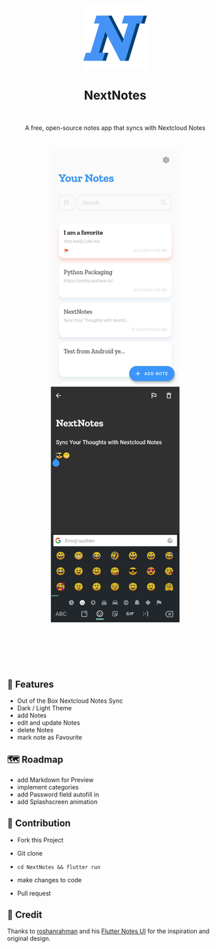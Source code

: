 <p align="center">
  <img alt="NextNotes" title="NextNotes" src="./github_assets/nextnotesicon.png" height="150">


<h1 align="center"> NextNotes </h1> <br>
<p align="center">
   A free, open-source notes app that syncs with Nextcloud Notes
</p>

<p align="center">
    <img alt="" title="NextNotes" src="https://img.shields.io/badge/Nextnotes-Beta.1.0-blue">
    <img alt="" title="NextNotes" src="https://img.shields.io/badge/License-Apache%202-blue">
    <img alt="" title="NextNotes" src="https://badges.frapsoft.com/os/v1/open-source.svg?v=103">
    <img alt="" title="NextNotes" src="https://img.shields.io/badge/Build%20with-Flutter-blue">

<p align="center">
	    <img alt="" title="NextNotes" src="./github_assets/home.jpg" width="300">
	    <img alt="" title="NextNotes" src="./github_assets/emoji.jpg" width="300"> <br><br><br>
<p align="center">
  			<a href="https://github.com/daehruoydeef/NextNotes/releases">
	    <img alt="" title="NextNotes" src="https://img.shields.io/badge/-Download%20for%20Android-blue?style=for-the-badge&logo=android" height="35"><a/><br><br><br>



## 🎁 Features 

* Out of the Box Nextcloud Notes Sync
* Dark / Light Theme
* add Notes
* edit and update Notes
* delete Notes
* mark note as Favourite

## 🗺 Roadmap 

* add Markdown for Preview
* implement categories
* add Password field autofill in
* add Splashscreen animation

## 🙌 Contribution 

* Fork this Project

* Git clone

* ``` cd NextNotes && flutter run ``` 

* make changes to code

* Pull request 


## 🙏 Credit 
Thanks to [roshanrahman](https://github.com/roshanrahman) and his [Flutter Notes UI](https://github.com/roshanrahman/flutter-notes-app) for the inspiration and original design.

  

  

   
